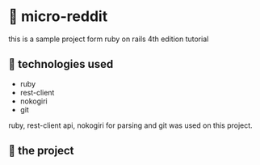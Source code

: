 # 📃 micro-reddit

this is a sample project form ruby on rails 4th edition tutorial



## 📡 technologies used

- ruby
- rest-client
- nokogiri
- git

ruby, rest-client api, nokogiri for parsing and git was used on this project.



## 🚀 the project

